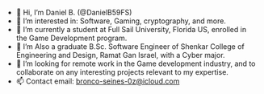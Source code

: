 - 👋 Hi, I’m Daniel B. (@DanielB59FS)
- 👀 I’m interested in: Software, Gaming, cryptography, and more.
- 🌱 I’m currently a student at Full Sail University, Florida US, enrolled in the Game Development program.
- 🌱 I’m Also a graduate B.Sc. Software Engineer of Shenkar College of Engineering and Design, Ramat Gan Israel, with a Cyber major.
- 💞️ I’m looking for remote work in the Game development industry, and to collaborate on any interesting projects relevant to my expertise.
- 📫 Contact email: bronco-seines-0z@icloud.com
